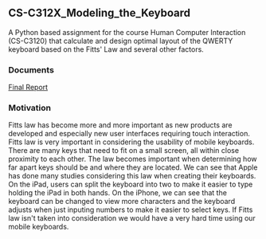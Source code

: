 ## CS-C312X_Modeling_the_Keyboard
A Python based assignment for the course Human Computer Interaction (CS-C3120) that calculate and design optimal layout of the QWERTY keyboard based on the Fitts' Law and several other factors. 

### Documents
[Final Report](Final_Report_Modeling_the_Keyboard.pdf)

### Motivation
Fitts law has become more and more important as new products are developed and especially new user interfaces requiring touch interaction. Fitts law is very important in considering the usability of mobile keyboards. There are many keys that need to fit on a small screen, all within close proximity to each other. The law becomes important when determining how far apart keys should be and where they are located. We can see that Apple has done many studies considering this law when creating their keyboards. On the iPad, users can split the keyboard into two to make it easier to type holding the iPad in both hands. On the iPhone, we can see that the keyboard can be changed to view more characters and the keyboard adjusts when just inputing numbers to make it easier to select keys. If Fitts law isn't taken into consideration we would have a very hard time using our mobile keyboards.
